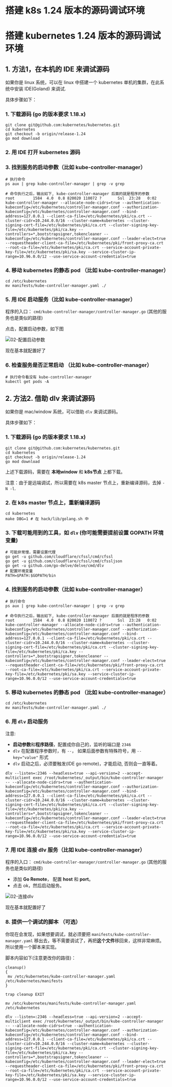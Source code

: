 # 搭建 k8s 1.24 版本的源码调试环境


# 搭建 kubernetes 1.24 版本的源码调试环境


## 1. 方法1，在本机的 IDE 来调试源码

如果你是 linux 系统，可以在 linux 中搭建一个 kubernetes 单机的集群，在此系统中安装 IDE(Goland) 来调试.

具体步骤如下：

### 1. 下载源码 (go 的版本要求 1.18.x)
```shell
git clone git@github.com:kubernetes/kubernetes.git
cd kubernetes
git checkout -b origin/release-1.24
go mod download 
```

### 2. 用 IDE 打开 kubernetes 源码

### 3. 找到服务的启动参数（比如 kube-controller-manager）
```shell
# 执行命令
ps aux | grep kube-controller-manager | grep -v grep

# 命令执行之后，输出如下, kube-controller-manager 后面的就是程序的参数
root        1584  4.0  0.8 820020 110072 ?       Ssl  23:28   0:02 kube-controller-manager --allocate-node-cidrs=true --authentication-kubeconfig=/etc/kubernetes/controller-manager.conf --authorization-kubeconfig=/etc/kubernetes/controller-manager.conf --bind-address=127.0.0.1 --client-ca-file=/etc/kubernetes/pki/ca.crt --cluster-cidr=10.244.0.0/16 --cluster-name=kubernetes --cluster-signing-cert-file=/etc/kubernetes/pki/ca.crt --cluster-signing-key-file=/etc/kubernetes/pki/ca.key --controllers=*,bootstrapsigner,tokencleaner --kubeconfig=/etc/kubernetes/controller-manager.conf --leader-elect=true --requestheader-client-ca-file=/etc/kubernetes/pki/front-proxy-ca.crt --root-ca-file=/etc/kubernetes/pki/ca.crt --service-account-private-key-file=/etc/kubernetes/pki/sa.key --service-cluster-ip-range=10.96.0.0/12 --use-service-account-credentials=true

```

### 4. 移动 kubernetes 的静态 pod （比如 kube-controller-manager）
```shell
cd /etc/kubernetes
mv manifests/kube-controller-manager.yaml ./
```

### 5. 用 IDE 启动服务（比如 kube-controller-manager）

程序的入口： `cmd/kube-controller-manager/controller-manager.go` (其他的服务也是类似的路径)

点击，配置启动参数，如下图

![02-配置启动参数](http://notes.ooooo-youwillsee.com/static/images/k8s-source-code-env-config-launch-parameter.png "配置启动参数")

现在基本就配置好了

### 6. 检查服务是否正常启动 （比如 kube-controller-manager）
```shell
# 执行命令看没有 kube-controller-manager
kubectl get pods -A
```

## 2. 方法2. 借助 dlv 来调试源码

如果你是 mac/window 系统，可以借助 `dlv` 来调试源码。

具体步骤如下：

### 1. 下载源码 (go 的版本要求 1.18.x) 
```shell
git clone git@github.com:kubernetes/kubernetes.git
cd kubernetes
git checkout -b origin/release-1.24
go mod download 
```
上述下载源码，需要在 **本地window** 和 **k8s节点** 上都下载。

注意：由于是远端调试，所以需要在 k8s master 节点上，重新编译源码，去掉 `-N -l`.

### 2. 在 k8s master 节点上，重新编译源码
```shell
cd kubernetes 
make DBG=1 # 在 hack/lib/golang.sh 中
```

### 3. 下载可能用到的工具，如 `dlv` (你可能需要提前设置 **GOPATH** 环境变量)
```shell
# 可能非常慢，需要设置代理
go get -u github.com/cloudflare/cfssl/cmd/cfssl
go get -u github.com/cloudflare/cfssl/cmd/cfssljson
go get -u github.com/go-delve/delve/cmd/dlv
# 配置环境变量
PATH=$PATH:$GOPATH/bin 
```

### 4. 找到服务的启动参数（比如 kube-controller-manager）
```shell
# 执行命令
ps aux | grep kube-controller-manager | grep -v grep

# 命令执行之后，输出如下, kube-controller-manager 后面的就是程序的参数
root        1584  4.0  0.8 820020 110072 ?       Ssl  23:28   0:02 kube-controller-manager --allocate-node-cidrs=true --authentication-kubeconfig=/etc/kubernetes/controller-manager.conf --authorization-kubeconfig=/etc/kubernetes/controller-manager.conf --bind-address=127.0.0.1 --client-ca-file=/etc/kubernetes/pki/ca.crt --cluster-cidr=10.244.0.0/16 --cluster-name=kubernetes --cluster-signing-cert-file=/etc/kubernetes/pki/ca.crt --cluster-signing-key-file=/etc/kubernetes/pki/ca.key --controllers=*,bootstrapsigner,tokencleaner --kubeconfig=/etc/kubernetes/controller-manager.conf --leader-elect=true --requestheader-client-ca-file=/etc/kubernetes/pki/front-proxy-ca.crt --root-ca-file=/etc/kubernetes/pki/ca.crt --service-account-private-key-file=/etc/kubernetes/pki/sa.key --service-cluster-ip-range=10.96.0.0/12 --use-service-account-credentials=true
```

### 5. 移动 kubernetes 的静态 pod （比如 kube-controller-manager）
```shell
cd /etc/kubernetes
mv manifests/kube-controller-manager.yaml ./
```

### 6. 用 `dlv` 启动服务

注意:
* **启动参数**和**程序路径**，配置成你自己的，监听的端口是 `2346`
* `dlv` 在配置程序参数时，有 `--`， 如果后面参数有特殊符号，用 `--key="value"` 形式
* `dlv` 启动之后，必须要触发(IDE go remote)，才能启动, 否则会一直等着。

```shell
dlv --listen=:2346 --headless=true --api-version=2 --accept-multiclient exec /root/kubernetes/_output/bin/kube-controller-manager -- --allocate-node-cidrs=true --authentication-kubeconfig=/etc/kubernetes/controller-manager.conf --authorization-kubeconfig=/etc/kubernetes/controller-manager.conf --bind-address=127.0.0.1 --client-ca-file=/etc/kubernetes/pki/ca.crt --cluster-cidr=10.244.0.0/16 --cluster-name=kubernetes --cluster-signing-cert-file=/etc/kubernetes/pki/ca.crt --cluster-signing-key-file=/etc/kubernetes/pki/ca.key --controllers=*,bootstrapsigner,tokencleaner --kubeconfig=/etc/kubernetes/controller-manager.conf --leader-elect=true --requestheader-client-ca-file=/etc/kubernetes/pki/front-proxy-ca.crt --root-ca-file=/etc/kubernetes/pki/ca.crt --service-account-private-key-file=/etc/kubernetes/pki/sa.key --service-cluster-ip-range=10.96.0.0/12 --use-service-account-credentials=true
```

### 7. 用 IDE 连接 dlv 服务（比如 kube-controller-manager）

程序的入口： `cmd/kube-controller-manager/controller-manager.go` (其他的服务也是类似的路径)


* 添加 **Go Remote**， 配置 **host** 和 **port**。
* 点击 ok，然后启动服务。

![02-连接dlv](http://notes.ooooo-youwillsee.com/static/images/k8s-source-code-env-connect-dlv.png "连接dlv")

现在基本就配置好了

### 8. 提供一个调试的脚本 （可选）

你现在会发现，如果想要调试，就必须要把 `manifests/kube-controller-manager.yaml` 移出去，等不需要调试了，再把**这个文件**移回来，这样非常麻烦。所以使用一个脚本来实现。

脚本内容如下(注意更改你的路径)：
```shell
cleanup()
{
 mv /etc/kubernetes/kube-controller-manager.yaml /etc/kubernetes/manifests
}

trap cleanup EXIT

mv /etc/kubernetes/manifests/kube-controller-manager.yaml /etc/kubernetes

dlv --listen=:2346 --headless=true --api-version=2 --accept-multiclient exec /root/kubernetes/_output/bin/kube-controller-manager -- --allocate-node-cidrs=true --authentication-kubeconfig=/etc/kubernetes/controller-manager.conf --authorization-kubeconfig=/etc/kubernetes/controller-manager.conf --bind-address=127.0.0.1 --client-ca-file=/etc/kubernetes/pki/ca.crt --cluster-cidr=10.244.0.0/16 --cluster-name=kubernetes --cluster-signing-cert-file=/etc/kubernetes/pki/ca.crt --cluster-signing-key-file=/etc/kubernetes/pki/ca.key --controllers=*,bootstrapsigner,tokencleaner --kubeconfig=/etc/kubernetes/controller-manager.conf --leader-elect=true --requestheader-client-ca-file=/etc/kubernetes/pki/front-proxy-ca.crt --root-ca-file=/etc/kubernetes/pki/ca.crt --service-account-private-key-file=/etc/kubernetes/pki/sa.key --service-cluster-ip-range=10.96.0.0/12 --use-service-account-credentials=true
```



